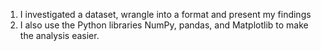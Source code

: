 1. I investigated a dataset, wrangle into a format and present my findings
2. I also use the Python libraries NumPy, pandas, and Matplotlib to make the analysis easier.
